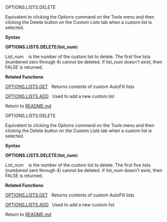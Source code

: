 OPTIONS.LISTS.DELETE

Equivalent to clicking the Options command on the Tools menu and then
clicking the Delete button on the Custom Lists tab when a custom list is
selected.

**Syntax**

**OPTIONS.LISTS.DELETE**(**list\_num**)

List\_num    is the number of the custom list to delete. The first five
lists (numbered zero through 4) cannot be deleted. If list\_num doesn't
exist, then FALSE is returned.

**Related Functions**

[OPTIONS.LISTS.GET](OPTIONS.LISTS.GET.md)   Returns contents of custom AutoFill lists

[OPTIONS.LISTS.ADD](OPTIONS.LISTS.ADD.md)   Used to add a new custom list



Return to [README.md](README.md)

OPTIONS.LISTS.DELETE

Equivalent to clicking the Options command on the Tools menu and then
clicking the Delete button on the Custom Lists tab when a custom list is
selected.

**Syntax**

**OPTIONS.LISTS.DELETE**(**list\_num**)

List\_num    is the number of the custom list to delete. The first five
lists (numbered zero through 4) cannot be deleted. If list\_num doesn't
exist, then FALSE is returned.

**Related Functions**

[OPTIONS.LISTS.GET](OPTIONS.LISTS.GET.md)   Returns contents of custom AutoFill lists

[OPTIONS.LISTS.ADD](OPTIONS.LISTS.ADD.md)   Used to add a new custom list



Return to [README.md](README.md)


